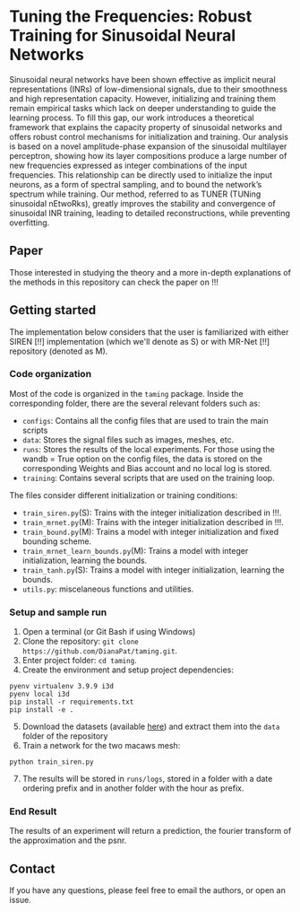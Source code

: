 # Tuning the Frequencies: Robust Training for Sinusoidal Neural Networks


Sinusoidal neural networks have been shown effective as implicit neural
representations (INRs) of low-dimensional signals, due to their smoothness
and high representation capacity. However, initializing and training them
remain empirical tasks which lack on deeper understanding to guide the learning
process. To fill this gap, our work introduces a theoretical framework that
explains the capacity property of sinusoidal networks and offers robust control
mechanisms for initialization and training. Our analysis is based on a novel
amplitude-phase expansion of the sinusoidal multilayer perceptron, showing how
its layer compositions produce a large number of new frequencies expressed as
integer combinations of the input frequencies. This relationship can be
directly used to initialize the input neurons, as a form of spectral sampling,
and to bound the network’s spectrum while training. Our method, referred to as
TUNER (TUNing sinusoidal nEtwoRks), greatly improves the stability and
convergence of sinusoidal INR training, leading to detailed reconstructions, 
while preventing overfitting.

## Paper
Those interested in studying the theory and a more in-depth explanations of the
methods in this repository can check the paper on !!!


## Getting started
The implementation below considers that the user is familiarized with either SIREN [!!] implementation (which we'll denote as S) or with MR-Net [!!] repository (denoted as M).

### Code organization
Most of the code is organized in the `taming` package. Inside the corresponding folder, there are the several relevant folders such as:

* `configs`: Contains all the config files that are used to train the main scripts
* `data`: Stores the signal files such as images, meshes, etc.
* `runs`: Stores the results of the local experiments. For those using the wandb = True option on the config files, the 
data is stored on the corresponding Weights and Bias account and no local log is stored.
* `training`: Contains several scripts that are used on the training loop.

The files consider different initialization or training conditions:

* `train_siren.py`(S): Trains with the integer initialization described in !!!.
* `train_mrnet.py`(M): Trains with the integer initialization described in !!!.
* `train_bound.py`(M): Trains a model with integer initialization and fixed bounding scheme.
* `train_mrnet_learn_bounds.py`(M): Trains a model with integer initialization, learning the bounds.
* `train_tanh.py`(S): Trains a model with integer initialization, learning the bounds.
* `utils.py`: miscelaneous functions and utilities.

### Setup and sample run

1. Open a terminal (or Git Bash if using Windows)
2. Clone the repository: `git clone https://github.com/DianaPat/taming.git`.
3. Enter project folder: `cd taming`.
4. Create the environment and setup project dependencies:
```
pyenv virtualenv 3.9.9 i3d
pyenv local i3d
pip install -r requirements.txt
pip install -e .
```
5. Download the datasets (available [here](https://r0k.us/graphics/kodak/)) and extract them into the `data` folder of the repository
6. Train a network for the two macaws mesh:
```
python train_siren.py
```
7. The results will be stored in `runs/logs`, stored in a folder with a date ordering prefix and in another folder with the hour as prefix.

### End Result

The results of an experiment will return a prediction, the fourier transform of the approximation and the psnr.

<!-- ![Armadillo](figs/armadillo.png "Armadillo") -->

<!-- ### Linux

We tested the build steps stated above on Ubuntu 20.04. The prerequisites and setup remain the same, since all packages are available for both systems. We also provide a ```Makefile``` to cover the data download and network training and visualization (steps 5 through 9) above. -->



## Contact
If you have any questions, please feel free to email the authors, or open an issue.
